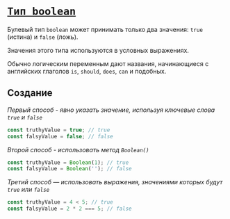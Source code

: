 # [`Тип boolean`](../index.md)

Булевый тип `boolean` может принимать только два значения: `true` (истина) и `false` (ложь).

Значения этого типа используются в условных выражениях.

Обычно логическим переменным дают названия, начинающиеся с английских глаголов `is`, `should`, `does`, `can` и подобных.

## Создание

_Первый способ - явно указать значение, используя ключевые слова `true` и `false`_

```js
const truthyValue = true; // true
const falsyValue = false; // false
```

_Второй способ - использовать метод `Boolean()`_

```js
const truthyValue = Boolean(1); // true
const falsyValue = Boolean(''); // false
```

_Третий способ — использовать выражения, значениями которых будут `true` или `false`_

```js
const truthyValue = 4 < 5; // true
const falsyValue = 2 * 2 === 5; // false
```

